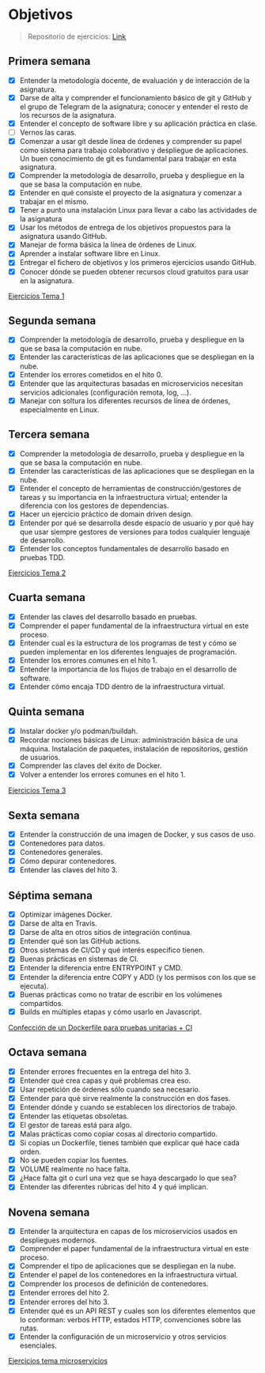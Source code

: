 # Objetivos

> Repositorio de ejercicios: [Link](https://github.com/harvestcore/CCExercises)

## Primera semana

- [x] Entender la metodología docente, de evaluación y de interacción de la asignatura.
- [x] Darse de alta y comprender el funcionamiento básico de git y GitHub y el grupo de Telegram de la asignatura; conocer y entender el resto de los recursos de la asignatura.
- [x] Entender el concepto de software libre y su aplicación práctica en clase.
- [ ] Vernos las caras.
- [x] Comenzar a usar git desde línea de órdenes y comprender su papel como sistema para trabajo colaborativo y despliegue de aplicaciones. Un buen conocimiento de git es fundamental para trabajar en esta asignatura.
- [x] Comprender la metodología de desarrollo, prueba y despliegue en la que se basa la computación en nube.
- [x] Entender en qué consiste el proyecto de la asignatura y comenzar a trabajar en el mismo.
- [x] Tener a punto una instalación Linux para llevar a cabo las actividades de la asignatura
- [x] Usar los métodos de entrega de los objetivos propuestos para la asignatura usando GitHub.
- [x] Manejar de forma básica la línea de órdenes de Linux.
- [x] Aprender a instalar software libre en Linux.
- [x] Entregar el fichero de objetivos y los primeros ejercicios usando GitHub.
- [x] Conocer dónde se pueden obtener recursos cloud gratuitos para usar en la asignatura.

[Ejercicios Tema 1](https://github.com/harvestcore/CCExercises/blob/master/exercises/cloud-software-architectures.md)

## Segunda semana

- [x] Comprender la metodología de desarrollo, prueba y despliegue en la que se basa la computación en nube.
- [x] Entender las características de las aplicaciones que se despliegan en la nube.
- [x] Entender los errores cometidos en el hito 0.
- [x] Entender que las arquitecturas basadas en microservicios necesitan servicios adicionales (configuración remota, log, ...).
- [x] Manejar con soltura los diferentes recursos de línea de órdenes, especialmente en Linux.

## Tercera semana

- [x] Comprender la metodología de desarrollo, prueba y despliegue en la que se basa la computación en nube.
- [x] Entender las características de las aplicaciones que se despliegan en la nube.
- [x] Entender el concepto de herramientas de construcción/gestores de tareas y su importancia en la infraestructura virtual; entender la diferencia con los gestores de dependencias.
- [x] Hacer un ejercicio práctico de domain driven design.
- [x] Entender por qué se desarrolla desde espacio de usuario y por qué hay que usar siempre gestores de versiones para todos cualquier lenguaje de desarrollo.
- [x] Entender los conceptos fundamentales de desarrollo basado en pruebas TDD.

[Ejercicios Tema 2](https://github.com/harvestcore/CCExercises/blob/master/exercises/test_based_development.md)

## Cuarta semana

- [x] Entender las claves del desarrollo basado en pruebas.
- [x] Comprender el paper fundamental de la infraestructura virtual en este proceso.
- [x] Entender cual es la estructura de los programas de test y cómo se pueden implementar en los diferentes lenguajes de programación.
- [x] Entender los errores comunes en el hito 1.
- [x] Entender la importancia de los flujos de trabajo en el desarrollo de software.
- [x] Entender cómo encaja TDD dentro de la infraestructura virtual.

## Quinta semana

- [x] Instalar docker y/o podman/buildah.
- [x] Recordar nociones básicas de Linux: administración básica de una máquina. Instalación de paquetes, instalación de repositorios, gestión de usuarios.
- [x] Comprender las claves del éxito de Docker.
- [x] Volver a entender los errores comunes en el hito 1.

[Ejercicios Tema 3](https://github.com/harvestcore/CCExercises/blob/master/exercises/using_containers/using_containers.md)

## Sexta semana

- [x] Entender la construcción de una imagen de Docker, y sus casos de uso.
- [x] Contenedores para datos.
- [x] Contenedores generales.
- [x] Cómo depurar contenedores.
- [x] Entender las claves del hito 3.

## Séptima semana

- [x] Optimizar imágenes Docker.
- [x] Darse de alta en Travis.
- [x] Darse de alta en otros sitios de integración continua.
- [x] Entender qué son las GitHub actions.
- [x] Otros sistemas de CI/CD y qué interés específico tienen.
- [x] Buenas prácticas en sistemas de CI.
- [x] Entender la diferencia entre ENTRYPOINT y CMD.
- [x] Entender la diferencia entre COPY y ADD (y los permisos con los que se ejecuta).
- [x] Buenas prácticas como no tratar de escribir en los volúmenes compartidos.
- [x] Builds en múltiples etapas y cómo usarlo en Javascript.

[Confección de un Dockerfile para pruebas unitarias + CI](https://github.com/harvestcore/HarvestCCode/blob/master/doc/dockerf.tests.md)

## Octava semana

- [x] Entender errores frecuentes en la entrega del hito 3.
- [x] Entender qué crea capas y qué problemas crea eso.
- [x] Usar repetición de órdenes sólo cuando sea necesario.
- [x] Entender para qué sirve realmente la construcción en dos fases.
- [x] Entender dónde y cuando se establecen los directorios de trabajo.
- [x] Entender las etiquetas obsoletas.
- [x] El gestor de tareas está para algo.
- [x] Malas prácticas como copiar cosas al directorio compartido.
- [x] Si copias un Dockerfile, tienes también que explicar qué hace cada orden.
- [x] No se pueden copiar los fuentes.
- [x] VOLUME realmente no hace falta.
- [x] ¿Hace falta git o curl una vez que se haya descargado lo que sea?
- [x] Entender las diferentes rúbricas del hito 4 y qué implican.

## Novena semana

- [x] Entender la arquitectura en capas de los microservicios usados en despliegues modernos.
- [x] Comprender el paper fundamental de la infraestructura virtual en este proceso.
- [x] Comprender el tipo de aplicaciones que se despliegan en la nube.
- [x] Entender el papel de los contenedores en la infraestructura virtual.
- [x] Comprender los procesos de definición de contenedores.
- [x] Entender errores del hito 2.
- [x] Entender errores del hito 3.
- [x] Entender qué es un API REST y cuales son los diferentes elementos que lo conforman: verbos HTTP, estados HTTP, convenciones sobre las rutas.
- [x] Entender la configuración de un microservicio y otros servicios esenciales.

[Ejercicios tema microservicios](https://github.com/harvestcore/CCExercises/blob/master/exercises/microservices/microservices.md)
